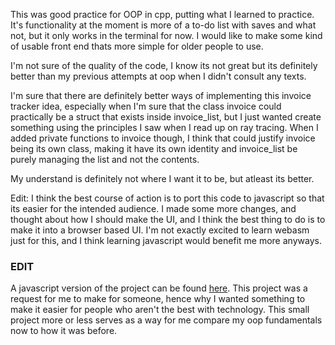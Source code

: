 This was good practice for OOP in cpp, putting what I learned to practice. It's functionality at the moment is more of a to-do list with saves and what not, but it only works in the terminal for now. I would like to make some kind of usable front end thats more simple for older people to use.

I'm not sure of the quality of the code, I know its not great but its definitely better than my previous attempts at oop when I didn't consult any texts.

I'm sure that there are definitely better ways of implementing this invoice tracker idea, especially when I'm sure that the class invoice could practically be a struct that exists inside invoice_list, but I just wanted create something using the principles I saw when I read up on ray tracing. When I added private functions to invoice though, I think that could justify invoice being its own class, making it have its own identity and invoice_list be purely managing the list and not the contents.

My understand is definitely not where I want it to be, but atleast its better.

Edit: I think the best course of action is to port this code to javascript so that its easier for the intended audience. I made some more changes, and thought about how I should make the UI, and I think the best thing to do is to make it into a browser based UI. I'm not exactly excited to learn webasm just for this, and I think learning javascript would benefit me more anyways.

### EDIT
A javascript version of the project can be found [here](https://github.com/Haikp/InvoiceTrackerJS). This project was a request for me to make for someone, hence why I wanted something to make it easier for people who aren't the best with technology. This small project more or less serves as a way for me compare my oop fundamentals now to how it was before.
